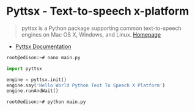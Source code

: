 # Pyttsx - Text-to-speech x-platform

> pyttsx is a Python package supporting common text-to-speech engines on Mac OS X, Windows, and Linux. [Homepage](https://pypi.python.org/pypi/pyttsx)

- [Pyttsx Documentation](http://pyttsx.readthedocs.io/en/latest/)


```sh
root@edison:~# nano main.py
```

```python
import pyttsx

engine = pyttsx.init()
engine.say('Hello World Python Text To Speech X Platform')
engine.runAndWait()
```

```sh
root@edison:~# python main.py
```